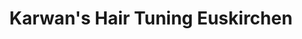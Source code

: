 ---
title: "Karwan's Hair Tuning Euskirchen"
url: /euskirchen/karwans-hair-tuning-euskirchen/
shop: Friseur
---